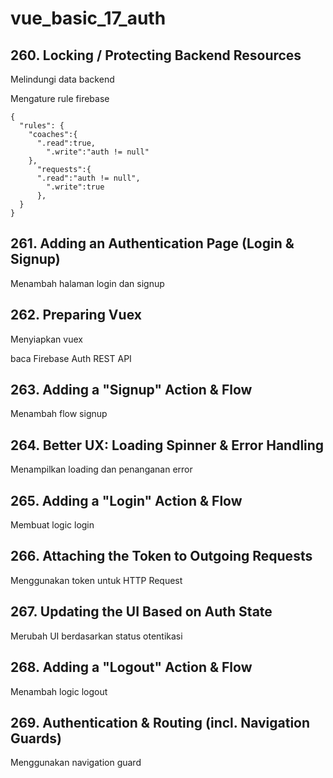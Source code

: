 # vue_basic_17_auth

## 260. Locking / Protecting Backend Resources

Melindungi data backend

Mengature rule firebase

```
{
  "rules": {
    "coaches":{
      ".read":true,
        ".write":"auth != null"
    },
      "requests":{
      ".read":"auth != null",
        ".write":true
      },
  }
}
```

## 261. Adding an Authentication Page (Login & Signup)

Menambah halaman login dan signup

## 262. Preparing Vuex

Menyiapkan vuex

baca Firebase Auth REST API

## 263. Adding a "Signup" Action & Flow

Menambah flow signup

## 264. Better UX: Loading Spinner & Error Handling

Menampilkan loading dan penanganan error

## 265. Adding a "Login" Action & Flow

Membuat logic login

## 266. Attaching the Token to Outgoing Requests

Menggunakan token untuk HTTP Request

## 267. Updating the UI Based on Auth State

Merubah UI berdasarkan status otentikasi

## 268. Adding a "Logout" Action & Flow

Menambah logic logout

## 269. Authentication & Routing (incl. Navigation Guards)

Menggunakan navigation guard
